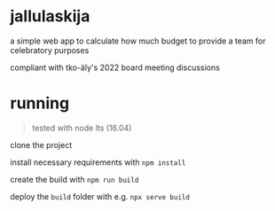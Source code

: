 # jallulaskija
a simple web app to calculate how much budget to provide a team for celebratory purposes

compliant with tko-äly's 2022 board meeting discussions

# running
> tested with node lts (16.04)

clone the project

install necessary requirements with `npm install`

create the build with `npm run build`

deploy the `build` folder with e.g. `npx serve build`

